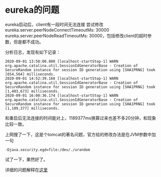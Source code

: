 # eureka的问题
eureka启动后，client有一段时间无法连接
尝试修改eureka.server.peerNodeConnectTimeoutMs: 30000 eureka.server.peerNodeReadTimeoutMs: 30000，包括修改client的超时参数，但是都不成功。

分析日志，发现有如下记录：
```
2020-09-01 13:58:00.800 [localhost-startStop-1] WARN  org.apache.catalina.util.SessionIdGeneratorBase - Creation of SecureRandom instance for session ID generation using [SHA1PRNG] took [654,564] milliseconds.
2020-09-01 14:52:39.168 [localhost-startStop-1] WARN  org.apache.catalina.util.SessionIdGeneratorBase - Creation of SecureRandom instance for session ID generation using [SHA1PRNG] took [1,403,673] milliseconds.
2020-09-01 16:00:36.174 [localhost-startStop-1] WARN  org.apache.catalina.util.SessionIdGeneratorBase - Creation of SecureRandom instance for session ID generation using [SHA1PRNG] took [1,189,377] milliseconds.
```

和重启后无法连接的时间能对上，1189377ms换算过来也差不多20分钟，和现象比较一致。

上网搜了一下，这是个tomcat的著名问题，官方给的修改办法是在JVM参数中加一句
```
-Djava.security.egd=file:/dev/./urandom
```
试了一下，果然好了。

详细的问题解释在[这里](https://www.jianshu.com/p/c690e791c408)